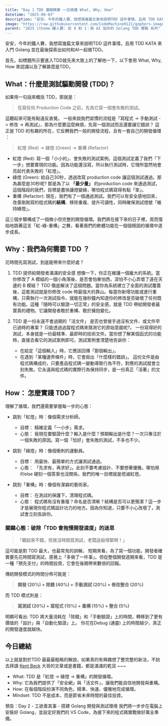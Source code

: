 ```yaml
---
title: "Day 1 TDD 濃縮精華 一日搞懂 What, Why, How"
datetime: "2025-08-03"
description: "安安，今年的鐵人賽，我想寫幾篇文章來說明TDD 這件事情，且用 TDD KATA 來入門 Golang 並在最後探索出如何和AI一起做TDD。"
image: "https://raw.githubusercontent.com/CodeMachine0121/gophers-images/refs/heads/master/sketch/adventure/poking-fire.png"
parent: "2025 ithome-鐵人賽: 從 0 到 1：與 AI 協作的 Golang TDD 實戰 系列"
---
```



安安，今年的鐵人賽，我想寫幾篇文章來說明TDD 這件事情，且用 TDD KATA 來入門 Golang 並在最後探索出如何和AI一起做TDD。

首先，如標題所示要進入TDD就先來大致上的了解他一下，以下會用 What, Why, How 來認識以及了解甚麼是TDD。

## What：什麼是測試驅動開發 (TDD)？

如果用一句話來概括 TDD，那就是：
> 在寫任何 Production Code 之前，先為它寫一個會失敗的測試。

這聽起來可能有點違反直覺。 一般來說我們習慣的流程是「寫程式 -> 手動測試 -> 修改 -> 再測試」，那為什麼要這麼麻煩，先寫一個測試而且還要讓它錯誤？
這正是 TDD 的有趣的所在，它反轉我們一般的開發流程，且有一套自己的開發循環 ：
> 紅燈 (Red) -> 綠燈 (Green) -> 重構 (Refactor)

- 紅燈 (Red):
    寫一個「小小的」、會失敗的測試案例。這個測試定義了我們「下一步」想要實現的功能。因為功能還沒寫，所以執行測試時，它理所當然地會亮起代表失敗的「紅燈」。
- 綠燈 (Green):
    給自己30秒，透過改寫 production code 讓這個測試通過。那為甚麼是30秒呢? 那是為了以 **「最少量」** 的production code 來通過測試，這個階段的我們，目標是盡快讓燈變綠，哪怕程式碼寫得有點「笨」。
- 重構 (Refactor):
    現在，我們有了一個通過測試。我們可以有安全感地回來，改善剛剛寫的程式碼的**結構**、移除重複、提升可讀性，同時確保測試燈號「維持綠燈」。

這三個步驟構成了一個微小但完整的開發循環。我們將在接下來的日子裡，周而復始地跳著這支「紅-綠-重構」之舞，看著我們的軟體功能在一個個穩固的循環中逐步成長。

## Why：我們為何需要 TDD ？

花時間先寫測試，到底能帶來什麼好處？

1. TDD 提供給開發者滿滿的安全感
    想像一下，你正在維護一個龐大的系統。當你修改了 A 模組的一個小角落後，是否會怕東怕西，深怕不小心弄壞了遠在天邊的 B 模組？
    TDD 徹底解決了這個問題。當你為系統建立了全面的測試覆蓋後，這套測試就是你修改 code 時最強大的靠山。每當你新增功能或進行重構，只需執行一次測試指令，就能在幾秒鐘內知道你的修改是否破壞了任何既有功能。這種「隨時可以驗證一切正常」的安全感，就是 TDD 帶給開發者最寶貴的禮物。它讓開發者敢於重構、敢於擁抱變化。

2. TDD 是一份永遠不會過期的「活文件」
    是否也曾接手過沒有文件、或文件早已過時的專案？ 只能透過追蹤程式碼來猜測它的原始意圖呢?。
    一份寫得好的測試，本身就是一份最精準、最即時的技術文件。當你想了解某個函式的功能時，直接去看它的測試案例即可。測試案例會清楚地告訴你：
    - 在給定「這個輸入」時，它應該回傳「那個輸出」。
    - 在遇到「某種邊界條件」時，它會拋出「什麼樣的錯誤」。
    這份文件是由程式碼構成的，只要產品程式碼一變動導致行為不符，對應的測試就會立刻失敗。它永遠與程式碼的實際行為保持同步，是一份真正「活著」的文件。

## How： 怎麼實踐 TDD？

理解了循環，我們還需要掌握每一步的心態：

- 跳到「紅燈」時：像個需求分析師。
  - 目標： 精確定義「一小步」需求。
  - 心態： 我現在要驗證什麼？輸入是什麼？預期輸出是什麼？一次只專注於一個失敗的原因。寫一個「恰好」會失敗的測試，不多也不少。
  
- 跳到「綠燈」時：像個衝刺的運動員。
  - 目標： 用最快、最簡單的方式讓測試通過。
  - 心態： 「先求有，再求好」。此刻不要考慮設計、不要想著優雅。哪怕用 if/else 硬刻一個答案也沒關係。我們的唯一目標就是熄滅紅燈。

- 跳到「重構」時：像個有潔癖的藝術家。
  - 目標： 在測試的保護下，清理程式碼。
  - 心態： 程式碼有沒有重複？命名是否清晰？結構是否可以更簡潔？這一步才是展現你程式碼設計功力的地方。因為你知道，只要不小心改壞了，測試會立刻告訴你。

### 關鍵心態：破除「TDD 會拖慢開發速度」的迷思

> 「聽起來不錯，但我沒時間寫測試，老闆追殺得緊啊！」

這可能是對 TDD 最大，也最常見的誤解。
短期來看，為了寫一個功能，開發者確實要先花時間寫測試，感覺上「多做了一件事」。但從整個開發週期來看，TDD 是一種「預先支付」的時間投資，它會在後期帶來數倍的回報。

傳統開發模式的時間分佈可能是：

> **開發 (20%) + 除錯 (40%) + 手動測試 (20%) + 修改整合 (20%)**

而 TDD 模式則是：
> **寫測試 (20%) + 寫程式 (15%) + 重構 (15%) + 整合 (5%)**

明顯可看出: TDD 將大量消耗在「除錯」和「手動驗證」上的時間，轉移到了更有價值的「設計」與「自動化驗證」上。 你花在Debug (通靈) 上的時間越少，真正的開發速度就越快。

## 今日總結

以上就是對於TDD 最最最粗略的解說，如果真的有興趣想了整完整的新法，不妨去拜讀 [Kent Beck](https://kentbeck.com/) 大哥的文章或是書籍，都是滿滿的乾貨 ~~~

- What: TDD 是「紅燈 -> 綠燈 -> 重構」的開發循環。
- Why: 它為我們提供了「安全網」與「活文件」，讓我們能自信地開發與重構。
- How: 在每個階段扮演不同角色，精準、快速、優雅地完成循環。
- Mindset: TDD 不是成本，而是節省未來時間的最佳投資。

預告：Day 2 - 工欲善其事 - 搭建 Golang 開發與測試環境
我們將一步步在電腦上安裝好 Golang，並設定好我們的 VS Code，為接下來的程式碼實戰做好萬全準備。